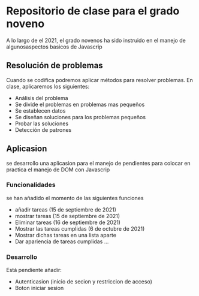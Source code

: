 # Repositorio de clase para el grado noveno
A lo largo de el 2021, el grado novenos ha sido instruido en el manejo de algunosaspectos basicos de Javascrip 
## Resolución de problemas
Cuando se codifica podremos aplicar métodos para resolver problemas. En clase, aplicaremos los siguientes:
* Análisis del problema
 * Se divide el problemas en problemas mas pequeños
 * Se establecen datos
 * Se diseñan soluciones para los problemas pequeños
 * Probar las soluciones
* Detección de patrones
## Aplicasion
se desarrollo una aplicasion para el manejo de pendientes para colocar en practica el manejo de DOM con Javascrip

### Funcionalidades
se han añadido el momento de las siguientes funciones 
 
* añadir tareas (15 de septiembre de 2021)
* mostrar tareas (15 de septiembre de 2021)
* Eliminar tareas (16 de septiembre de 2021)
* Mostrar las tareas cumplidas (6 de octubre de 2021)
 * Mostrar dichas tareas en una lista aparte
  * Dar apariencia de tareas cumplidas
...

### Desarrollo
Está pendiente añadir:
* Autenticasion (inicio de secion y restriccion de acceso)
 * Boton iniciar sesion
